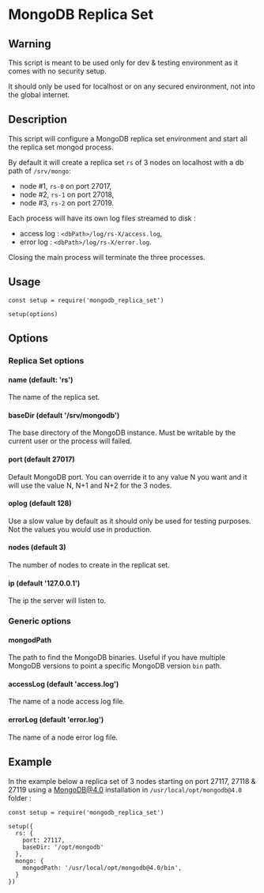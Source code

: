 # MongoDB Replica Set

## Warning

This script is meant to be used only for dev & testing environment as it comes with no security setup.

It should only be used for localhost or on any secured environment, not into the global internet.

## Description

This script will configure a MongoDB replica set environment and start all the replica set mongod process.

By default it will create a replica set `rs` of 3 nodes on localhost with a db path of `/srv/mongo`:
- node #1, `rs-0` on port 27017,
- node #2, `rs-1` on port 27018,
- node #3, `rs-2` on port 27019.

Each process will have its own log files streamed to disk :

- access log : `<dbPath>/log/rs-X/access.log`,
- error log : `<dbPath>/log/rs-X/error.log`.

Closing the main process will terminate the three processes.

## Usage

```
const setup = require('mongodb_replica_set')

setup(options)
```

## Options

### Replica Set options

#### name (default: 'rs')

The name of the replica set.

#### baseDir (default '/srv/mongodb')

The base directory of the MongoDB instance. Must be writable by the current user or the process will failed.

#### port (default 27017)

Default MongoDB port.
You can override it to any value N you want and it will use the value N, N+1 and N+2 for the 3 nodes.

#### oplog (default 128)

Use a slow value by default as it should only be used for testing purposes. Not the values you would use in production.

#### nodes (default 3)

The number of nodes to create in the replicat set.

#### ip (default '127.0.0.1')

The ip the server will listen to.

### Generic options

#### mongodPath

The path to find the MongoDB binaries. Useful if you have multiple MongoDB versions to point a specific MongoDB version `bin` path.

#### accessLog (default 'access.log')

The name of a node access log file.

#### errorLog (default 'error.log')

The name of a node error log file.

## Example

In the example below a replica set of 3 nodes starting on port 27117, 27118 & 27119 using a MongoDB@4.0 installation in `/usr/local/opt/mongodb@4.0` folder :

```
const setup = require('mongodb_replica_set')

setup({
  rs: {
    port: 27117,
    baseDir: '/opt/mongodb'
  },
  mongo: {
    mongodPath: '/usr/local/opt/mongodb@4.0/bin',
  }
})
```
